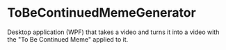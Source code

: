 # ToBeContinuedMemeGenerator
Desktop application (WPF) that takes a video and turns it into a video with the "To Be Continued Meme" applied to it.
